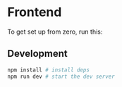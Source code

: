 # Frontend

To get set up from zero, run this:


## Development

```bash
npm install # install deps
npm run dev # start the dev server
```
